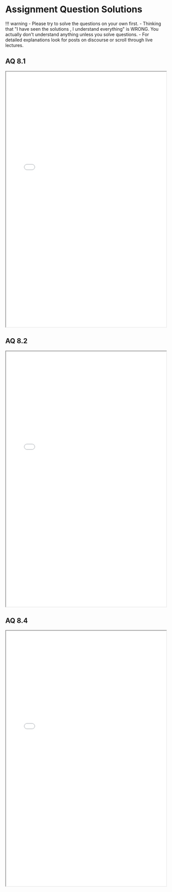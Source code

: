 # Assignment Question Solutions 

!!! warning
    - Please try to solve the questions on your own first.
    - Thinking that "I have seen the solutions , I understand everything" is WRONG. You actually don't understand anything unless you solve questions.
    - For detailed explanations look for posts on discourse or scroll through live lectures.


## AQ 8.1
<iframe src="../AQ8.1.pdf#zoom=FitWidth" width="100%" height="800px"></iframe>


## AQ 8.2
<iframe src="../AQ8.2.pdf#zoom=FitWidth" width="100%" height="800px"></iframe>

## AQ 8.4
<iframe src="../AQ8.4.pdf#zoom=FitWidth" width="100%" height="800px"></iframe>
